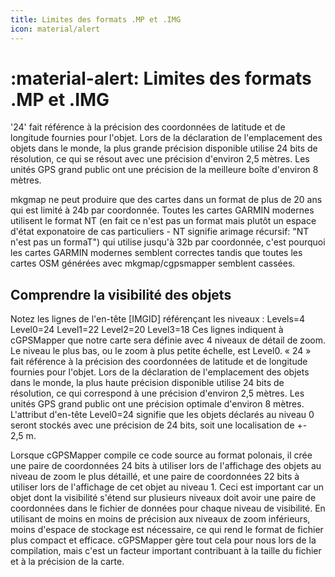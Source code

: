 ```yaml
---
title: Limites des formats .MP et .IMG
icon: material/alert
---
```


# **:material-alert: Limites des formats .MP et .IMG**

'24' fait référence à la précision des coordonnées de latitude et de longitude fournies pour l'objet. Lors de la déclaration de l'emplacement des objets dans le monde, la plus grande précision disponible utilise 24 bits de résolution, ce qui se résout avec une précision d'environ 2,5 mètres. Les unités GPS grand public ont une précision de la meilleure boîte d'environ 8 mètres.

mkgmap ne peut produire que des cartes dans un format de plus de 20 ans qui est limité à 24b par coordonnée. Toutes les cartes GARMIN modernes utilisent le format NT (en fait ce n'est pas un format mais plutôt un espace d'état exponatoire de cas particuliers - NT signifie arimage récursif: "NT n'est pas un formaT") qui utilise jusqu'à 32b par coordonnée, c'est pourquoi les cartes GARMIN modernes semblent correctes tandis que toutes les cartes OSM générées avec mkgmap/cgpsmapper semblent cassées.

## Comprendre la visibilité des objets
Notez les lignes de l'en-tête [IMGID] référençant les niveaux :
Levels=4
Level0=24
Level1=22
Level2=20
Level3=18
Ces lignes indiquent à cGPSMapper que notre carte sera définie avec 4 niveaux de détail de zoom. Le niveau le plus bas, ou le zoom à plus petite échelle, est Level0. « 24 » fait référence à la précision des coordonnées de latitude et de longitude fournies pour l'objet. Lors de la déclaration de l'emplacement des objets dans le monde, la plus haute précision disponible utilise 24 bits de résolution, ce qui correspond à une précision d'environ 2,5 mètres. Les unités GPS grand public ont une précision optimale d'environ 8 mètres. L'attribut d'en-tête Level0=24 signifie que les objets déclarés au niveau 0 seront stockés avec une précision de 24 bits, soit une localisation de +- 2,5 m.

Lorsque cGPSMapper compile ce code source au format polonais, il crée une paire de coordonnées 24 bits à utiliser lors de l'affichage des objets au niveau de zoom le plus détaillé, et une paire de coordonnées 22 bits à utiliser lors de l'affichage de cet objet au niveau 1. Ceci est important car un objet dont la visibilité s'étend sur plusieurs niveaux doit avoir une paire de coordonnées dans le fichier de données pour chaque niveau de visibilité. En utilisant de moins en moins de précision aux niveaux de zoom inférieurs, moins d'espace de stockage est nécessaire, ce qui rend le format de fichier plus compact et efficace. cGPSMapper gère tout cela pour nous lors de la compilation, mais c'est un facteur important contribuant à la taille du fichier et à la précision de la carte.